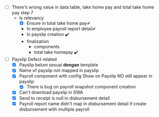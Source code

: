 * [ ] There's wrong value in data table, take home pay and total take home pay step 7
	* Is relevancy
		* [x] Ensure in total take home pay✔
		* In employee payroll report detail✔
		* In payslip creation ✔️
		* finalization
			* components
			* total take homepay ✔️
* [ ] Payslip Defect related
	* [x] Payslip belum sesuai **dengan** template
	* [x] Name of payslip not mapped in payslip
	* [x] Payroll component with config Show on Payslip NO still appear in payslip
		* [x] There is bug on payroll snapshot component creation
	* [x] Can't download payslip in SWA
	* [x] Send to receipt is null in disbursement detail
	* [x] Payroll report name didn't map in disbursement detail if create disbursement with multiple payroll